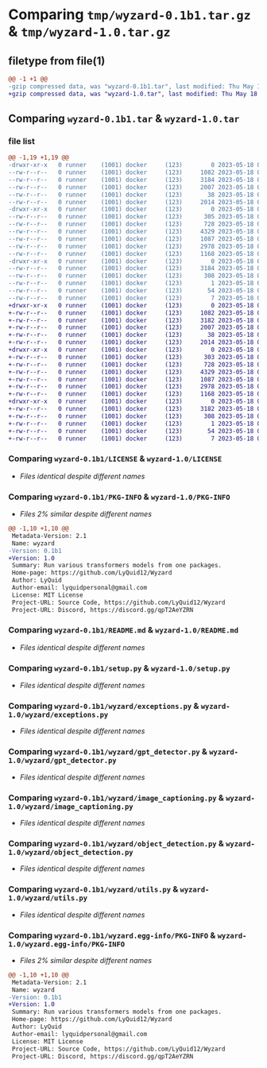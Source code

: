 # Comparing `tmp/wyzard-0.1b1.tar.gz` & `tmp/wyzard-1.0.tar.gz`

## filetype from file(1)

```diff
@@ -1 +1 @@
-gzip compressed data, was "wyzard-0.1b1.tar", last modified: Thu May 18 05:45:49 2023, max compression
+gzip compressed data, was "wyzard-1.0.tar", last modified: Thu May 18 06:10:14 2023, max compression
```

## Comparing `wyzard-0.1b1.tar` & `wyzard-1.0.tar`

### file list

```diff
@@ -1,19 +1,19 @@
-drwxr-xr-x   0 runner    (1001) docker     (123)        0 2023-05-18 05:45:49.728765 wyzard-0.1b1/
--rw-r--r--   0 runner    (1001) docker     (123)     1082 2023-05-18 05:45:37.000000 wyzard-0.1b1/LICENSE
--rw-r--r--   0 runner    (1001) docker     (123)     3184 2023-05-18 05:45:49.724765 wyzard-0.1b1/PKG-INFO
--rw-r--r--   0 runner    (1001) docker     (123)     2007 2023-05-18 05:45:37.000000 wyzard-0.1b1/README.md
--rw-r--r--   0 runner    (1001) docker     (123)       38 2023-05-18 05:45:49.728765 wyzard-0.1b1/setup.cfg
--rw-r--r--   0 runner    (1001) docker     (123)     2014 2023-05-18 05:45:37.000000 wyzard-0.1b1/setup.py
-drwxr-xr-x   0 runner    (1001) docker     (123)        0 2023-05-18 05:45:49.724765 wyzard-0.1b1/wyzard/
--rw-r--r--   0 runner    (1001) docker     (123)      305 2023-05-18 05:45:37.000000 wyzard-0.1b1/wyzard/__init__.py
--rw-r--r--   0 runner    (1001) docker     (123)      728 2023-05-18 05:45:37.000000 wyzard-0.1b1/wyzard/exceptions.py
--rw-r--r--   0 runner    (1001) docker     (123)     4329 2023-05-18 05:45:37.000000 wyzard-0.1b1/wyzard/gpt_detector.py
--rw-r--r--   0 runner    (1001) docker     (123)     1087 2023-05-18 05:45:37.000000 wyzard-0.1b1/wyzard/image_captioning.py
--rw-r--r--   0 runner    (1001) docker     (123)     2978 2023-05-18 05:45:37.000000 wyzard-0.1b1/wyzard/object_detection.py
--rw-r--r--   0 runner    (1001) docker     (123)     1168 2023-05-18 05:45:37.000000 wyzard-0.1b1/wyzard/utils.py
-drwxr-xr-x   0 runner    (1001) docker     (123)        0 2023-05-18 05:45:49.724765 wyzard-0.1b1/wyzard.egg-info/
--rw-r--r--   0 runner    (1001) docker     (123)     3184 2023-05-18 05:45:49.000000 wyzard-0.1b1/wyzard.egg-info/PKG-INFO
--rw-r--r--   0 runner    (1001) docker     (123)      308 2023-05-18 05:45:49.000000 wyzard-0.1b1/wyzard.egg-info/SOURCES.txt
--rw-r--r--   0 runner    (1001) docker     (123)        1 2023-05-18 05:45:49.000000 wyzard-0.1b1/wyzard.egg-info/dependency_links.txt
--rw-r--r--   0 runner    (1001) docker     (123)       54 2023-05-18 05:45:49.000000 wyzard-0.1b1/wyzard.egg-info/requires.txt
--rw-r--r--   0 runner    (1001) docker     (123)        7 2023-05-18 05:45:49.000000 wyzard-0.1b1/wyzard.egg-info/top_level.txt
+drwxr-xr-x   0 runner    (1001) docker     (123)        0 2023-05-18 06:10:14.182495 wyzard-1.0/
+-rw-r--r--   0 runner    (1001) docker     (123)     1082 2023-05-18 06:10:02.000000 wyzard-1.0/LICENSE
+-rw-r--r--   0 runner    (1001) docker     (123)     3182 2023-05-18 06:10:14.182495 wyzard-1.0/PKG-INFO
+-rw-r--r--   0 runner    (1001) docker     (123)     2007 2023-05-18 06:10:02.000000 wyzard-1.0/README.md
+-rw-r--r--   0 runner    (1001) docker     (123)       38 2023-05-18 06:10:14.182495 wyzard-1.0/setup.cfg
+-rw-r--r--   0 runner    (1001) docker     (123)     2014 2023-05-18 06:10:02.000000 wyzard-1.0/setup.py
+drwxr-xr-x   0 runner    (1001) docker     (123)        0 2023-05-18 06:10:14.182495 wyzard-1.0/wyzard/
+-rw-r--r--   0 runner    (1001) docker     (123)      303 2023-05-18 06:10:02.000000 wyzard-1.0/wyzard/__init__.py
+-rw-r--r--   0 runner    (1001) docker     (123)      728 2023-05-18 06:10:02.000000 wyzard-1.0/wyzard/exceptions.py
+-rw-r--r--   0 runner    (1001) docker     (123)     4329 2023-05-18 06:10:02.000000 wyzard-1.0/wyzard/gpt_detector.py
+-rw-r--r--   0 runner    (1001) docker     (123)     1087 2023-05-18 06:10:02.000000 wyzard-1.0/wyzard/image_captioning.py
+-rw-r--r--   0 runner    (1001) docker     (123)     2978 2023-05-18 06:10:02.000000 wyzard-1.0/wyzard/object_detection.py
+-rw-r--r--   0 runner    (1001) docker     (123)     1168 2023-05-18 06:10:02.000000 wyzard-1.0/wyzard/utils.py
+drwxr-xr-x   0 runner    (1001) docker     (123)        0 2023-05-18 06:10:14.182495 wyzard-1.0/wyzard.egg-info/
+-rw-r--r--   0 runner    (1001) docker     (123)     3182 2023-05-18 06:10:14.000000 wyzard-1.0/wyzard.egg-info/PKG-INFO
+-rw-r--r--   0 runner    (1001) docker     (123)      308 2023-05-18 06:10:14.000000 wyzard-1.0/wyzard.egg-info/SOURCES.txt
+-rw-r--r--   0 runner    (1001) docker     (123)        1 2023-05-18 06:10:14.000000 wyzard-1.0/wyzard.egg-info/dependency_links.txt
+-rw-r--r--   0 runner    (1001) docker     (123)       54 2023-05-18 06:10:14.000000 wyzard-1.0/wyzard.egg-info/requires.txt
+-rw-r--r--   0 runner    (1001) docker     (123)        7 2023-05-18 06:10:14.000000 wyzard-1.0/wyzard.egg-info/top_level.txt
```

### Comparing `wyzard-0.1b1/LICENSE` & `wyzard-1.0/LICENSE`

 * *Files identical despite different names*

### Comparing `wyzard-0.1b1/PKG-INFO` & `wyzard-1.0/PKG-INFO`

 * *Files 2% similar despite different names*

```diff
@@ -1,10 +1,10 @@
 Metadata-Version: 2.1
 Name: wyzard
-Version: 0.1b1
+Version: 1.0
 Summary: Run various transformers models from one packages.
 Home-page: https://github.com/LyQuid12/Wyzard
 Author: LyQuid
 Author-email: lyquidpersonal@gmail.com
 License: MIT License
 Project-URL: Source Code, https://github.com/LyQuid12/Wyzard
 Project-URL: Discord, https://discord.gg/qpT2AeYZRN
```

### Comparing `wyzard-0.1b1/README.md` & `wyzard-1.0/README.md`

 * *Files identical despite different names*

### Comparing `wyzard-0.1b1/setup.py` & `wyzard-1.0/setup.py`

 * *Files identical despite different names*

### Comparing `wyzard-0.1b1/wyzard/exceptions.py` & `wyzard-1.0/wyzard/exceptions.py`

 * *Files identical despite different names*

### Comparing `wyzard-0.1b1/wyzard/gpt_detector.py` & `wyzard-1.0/wyzard/gpt_detector.py`

 * *Files identical despite different names*

### Comparing `wyzard-0.1b1/wyzard/image_captioning.py` & `wyzard-1.0/wyzard/image_captioning.py`

 * *Files identical despite different names*

### Comparing `wyzard-0.1b1/wyzard/object_detection.py` & `wyzard-1.0/wyzard/object_detection.py`

 * *Files identical despite different names*

### Comparing `wyzard-0.1b1/wyzard/utils.py` & `wyzard-1.0/wyzard/utils.py`

 * *Files identical despite different names*

### Comparing `wyzard-0.1b1/wyzard.egg-info/PKG-INFO` & `wyzard-1.0/wyzard.egg-info/PKG-INFO`

 * *Files 2% similar despite different names*

```diff
@@ -1,10 +1,10 @@
 Metadata-Version: 2.1
 Name: wyzard
-Version: 0.1b1
+Version: 1.0
 Summary: Run various transformers models from one packages.
 Home-page: https://github.com/LyQuid12/Wyzard
 Author: LyQuid
 Author-email: lyquidpersonal@gmail.com
 License: MIT License
 Project-URL: Source Code, https://github.com/LyQuid12/Wyzard
 Project-URL: Discord, https://discord.gg/qpT2AeYZRN
```

